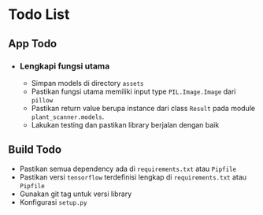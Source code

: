 # Todo List

## App Todo
- ### Lengkapi fungsi utama
    - Simpan models di directory `assets`
    - Pastikan fungsi utama memiliki input type `PIL.Image.Image` dari `pillow`
    - Pastikan return value berupa instance dari class `Result` pada module `plant_scanner.models`.
    - Lakukan testing dan pastikan library berjalan dengan baik

## Build Todo
- Pastikan semua dependency ada di `requirements.txt` atau `Pipfile`
- Pastikan versi `tensorflow` terdefinisi lengkap di `requirements.txt` atau `Pipfile`
- Gunakan git tag untuk versi library
- Konfigurasi `setup.py`

